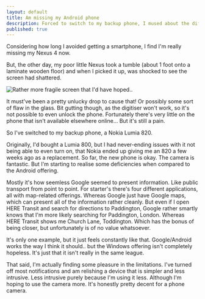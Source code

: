 ```yaml
---
layout: default
title: Am missing my Android phone
description: Forced to switch to my backup phone, I mused about the differences between Android and Windows
published: true
---
```


Considering how long I avoided getting a smartphone, I find I'm really missing my Nexus 4 now.

But, the other day, my poor little Nexus took a tumble (about 1 foot onto a laminate wooden floor) and when I picked it up, was shocked to see the screen had shattered.

![Rather more fragile screen that I'd have hoped..](https://i.imgur.com/WI9rudu.jpg)

It must've been a pretty unlucky drop to cause that! Or possibly some sort of flaw in the glass. Bit gutting though, as the digitiser won't work, so it's not possible to even unlock the phone. Fortunately there's very little on the phone that isn't available elsewhere online... But it's still a pain.

So I've switched to my backup phone, a Nokia Lumia 820.

Originally, I'd bought a Lumia 800, but I had never-ending issues with it not being able to even turn on, that Nokia ended up giving me an 820 a few weeks ago as a replacement. So far, the new phone is okay. The camera is fantastic. But I'm starting to realise some deficiencies when compared to the Android offering.

Mostly it's how seemless Google seemed to present information. Like public transport from point to point. For starter's there's four different applications, all with map-related offerings. Whereas Google just have Google maps, which can present all of the information rather cleanly. But even if I open HERE Transit and search for directions to Paddington, Google rather smartly knows that I'm more likely searching for Paddington, London. Whereas HERE Transit shows me Church Lane, Toddington. Which has the bonus of being closer, but unfortunately is of no value whatsoever.

It's only one example, but it just feels constantly like that. Google/Android works the way I think it should.. but the Windows offering isn't completely hopeless. It's just that it isn't really in the same league.

That said, I'm actually finding some pleasure in the limitations. I've turned off most notifications and am relishing a device that is simpler and less intrusive. Less intrusive purely because I'm using it less. Although I'm hoping to use the camera more. It's honestly pretty decent for a phone camera.
